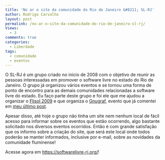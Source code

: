 ```yaml
---
title: 'No ar o site da comunidade do Rio de Janeiro &#8211; SL-RJ'
author: Rodrigo Carvalho
layout: post
permalink: /no-ar-o-site-da-comunidade-do-rio-de-janeiro-sl-rj/
Views:
  - 3
comments: true
categories:
  - Liberdade
tags:
  - comunidade
  - eventos
---
```

O SL-RJ é um grupo criado no início de 2008 com o objetivo de reunir as pessoas interessadas em promover o software livre no estado do Rio de Janeiro. O grupo já organizou vários eventos e se tornou uma forma de ponto de encontro para as demais comunidades relacionadas a software livre do estado. Eu faço parte deste grupo e foi ele que me ajudou a organizar o <a href="https://www.softwarelivre-rj.org/flisol2009/" target="_blank">Flisol 2009</a> e que organiza o <a href="https://gnugraf.org/" target="_blank">Gnugraf</a>, evento que já comentei em <a href="/participe-do-iii-gnugraf/" target="_blank">meu último post</a>.

Apesar disso, até hoje o grupo não tinha um site nem nenhum local de fácil acesso para informar sobre os eventos que estão ocorrendo, algo bastante solicitado nos diversos eventos ocorridos. Então é com grande satisfação que os informo sobre a criação do site, que será este local onde todos poderão se manter informados, inclusive por e-mail, sobre as novidades da comunidade fluminense!

Acesse agora em <a href="https://softwarelivre-rj.org/" target="_blank">https://softwarelivre-rj.org/</a>!
